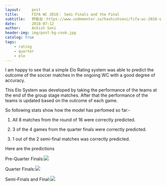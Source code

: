 ```yaml
---
layout:     post
title:      FIFA WC 2018： Semi-Finals and the Final
subtitle:   转载自：https://www.codementor.io/hashishsoni/fifa-wc-2018-semi-finals-and-the-final-ld2jfkh5u
date:       2018-07-12
author:     Ashish Soni
header-img: img/post-bg-cook.jpg
catalog: true
tags:
    - rating
    - quarter
    - elo
---
```


I am happy to see that a simple Elo Rating system was able to predict the outcome of the soccer matches in the ongoing WC with a good degree of accuracy.

This Elo System was developed by taking the performance of the teams at the end of the group stage matches. After that the performance of the teams is updated based on the outcome of each game.

So following stats show how the model has perfomed so far:-

1. All 8 matches from the round of 16 were correctly predicted.

1. 3 of the 4 games from the quarter finals were correctly predicted.

1. 1 out of the 2 semi-final matches was correctly predicted.


Here are the predictions

Pre-Quarter Finals:![](https://process.filestackapi.com/cache=expiry:max/YQnegSkNT76cSobBPjTy)


Quarter Finals:![](https://process.filestackapi.com/cache=expiry:max/0X5JtFrqTym6g7emkvoS)


Semi-Finals and Final:![](https://process.filestackapi.com/cache=expiry:max/fu8SogwzRFSNxUQqf56f)


